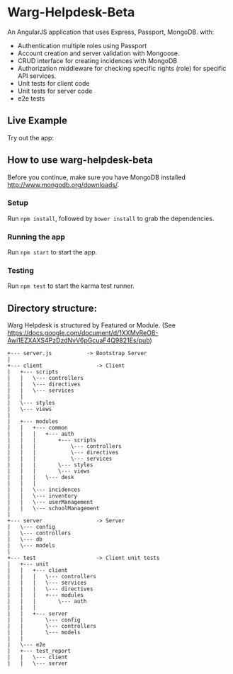 Warg-Helpdesk-Beta
==================

An AngularJS application that uses Express, Passport, MongoDB. with: 

* Authentication multiple roles using Passport
* Account creation and server validation with Mongoose.
* CRUD interface for creating incidences with MongoDB
* Authorization middleware for checking specific rights (role) for specific API services. 
* Unit tests for client code
* Unit tests for server code
* e2e tests

## Live Example
Try out the app: 

## How to use warg-helpdesk-beta

Before you continue, make sure you have MongoDB installed <http://www.mongodb.org/downloads/>. 

### Setup
Run `npm install`, followed by `bower install` to grab the dependencies.

### Running the app
Run `npm start` to start the app.

### Testing
Run `npm test` to start the karma test runner.

## Directory structure:
Warg Helpdesk is structured by Featured or Module.
(See https://docs.google.com/document/d/1XXMvReO8-Awi1EZXAXS4PzDzdNvV6pGcuaF4Q9821Es/pub)

    +--- server.js           -> Bootstrap Server
    |
    +--- client                 -> Client
    |   +--- scripts
    |   |   \--- controllers
    |   |   \--- directives
    |   |   \--- services
    |   |
    |   \--- styles
    |   \--- views
    |
    |   +--- modules
    |   |   +--- common 
    |   |   |   +--- auth
    |   |   |       +--- scripts
    |   |   |           \--- controllers
    |   |   |           \--- directives
    |   |   |           \--- services
    |   |   |       \--- styles
    |   |   |       \--- views
    |   |   |   \--- desk
    |   |   |
    |   |   \--- incidences
    |   |   \--- inventory
    |   |   \--- userManagement
    |   |   \--- schoolManagement
    |
    +--- server                 -> Server
    |   \--- config
    |   \--- controllers
    |   \--- db
    |   \--- models
    |           
    +--- test                   -> Client unit tests
    |   +--- unit
    |   |   +--- client
    |   |   |   \--- controllers
    |   |   |   \--- services
    |   |   |   \--- directives
    |   |   |   +--- modules
    |   |   |       \--- auth
    |   |   |
    |   |   +--- server
    |   |       \--- config
    |   |       \--- controllers
    |   |       \--- models
    |   |
    |   \--- e2e
    |   +--- test_report
    |   |   \--- client        
    |   |   \--- server

                    


